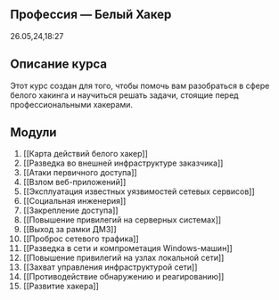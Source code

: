 ## Профессия — Белый Хакер
26.05,24,18:27

## Описание курса
Этот курс создан для того, чтобы помочь вам разобраться в сфере белого хакинга и научиться решать задачи, стоящие перед профессиональными хакерами.
## Модули

1. [[Карта действий белого хакер]]
2. [[Разведка во внешней инфраструктуре заказчика]]
3. [[Атаки первичного доступа]]
4. [[Взлом веб-приложений]]
5. [[Эксплуатация известных уязвимостей сетевых сервисов]]
6. [[Социальная инженерия]]
7. [[Закрепление доступа]]
8. [[Повышение привилегий на серверных системах]]
9. [[Выход за рамки ДМЗ]]
10. [[Проброс сетевого трафика]]
11. [[Разведка в сети и компрометация Windows-машин]]
12. [[Повышение привилегий на узлах локальной сети]]
13. [[Захват управления инфраструктурой сети]]
14. [[Противодействие обнаружению и реагированию]]
15. [[Развитие хакера]]





